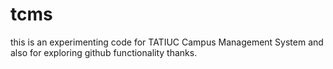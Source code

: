 # tcms
this is an experimenting code for TATIUC Campus Management System
and also for exploring github functionality
thanks.
